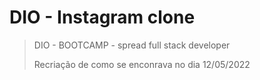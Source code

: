 # DIO - Instagram clone

> DIO - BOOTCAMP -  spread full stack developer
> 
> Recriação de como se enconrava no dia 12/05/2022
